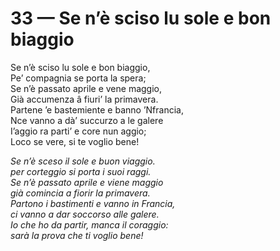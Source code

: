 # 33 — Se n’è sciso lu sole e bon biaggio

Se n’è sciso lu sole e bon biaggio,  
Pe’ compagnia se porta la spera;  
Se n’è passato aprile e vene maggio,  
Già accumenza â fiuri’ la primavera.  
Partene ’e bastemiente e banno ’Nfrancia,  
Nce vanno a dà’ succurzo a le galere  
I’aggio ra parti’ e core nun aggio;  
Loco se vere, si te voglio bene!

_Se n’è sceso il sole e buon viaggio.  
per corteggio si porta i suoi raggi.  
Se n’è passato aprile e viene maggio  
già comincia a fiorir la primavera.  
Partono i bastimenti e vanno in Francia,  
ci vanno a dar soccorso alle galere.  
Io che ho da partir, manca il coraggio:  
sarà la prova che ti voglio bene!_

